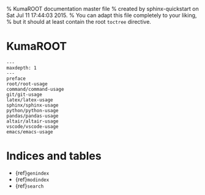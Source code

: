 % KumaROOT documentation master file
% created by sphinx-quickstart on Sat Jul 11 17:44:03 2015.
% You can adapt this file completely to your liking,
% but it should at least contain the root `toctree` directive.

# KumaROOT

```{toctree}
---
maxdepth: 1
---
preface
root/root-usage
command/command-usage
git/git-usage
latex/latex-usage
sphinx/sphinx-usage
python/python-usage
pandas/pandas-usage
altair/altair-usage
vscode/vscode-usage
emacs/emacs-usage
```

# Indices and tables

- {ref}`genindex`
- {ref}`modindex`
- {ref}`search`
